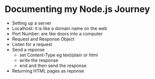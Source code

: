 # Documenting my Node.js Journey

- Setting up a server
- Localhost: it is like a domain name on the web
- Port Number: are like doors into a computer
- Request and Response Object
- Listen for a request
- Send a reponse
  - set Content-Type eg text/plain or html
  - write the response
  - end and then send the response
- Returning HTML pages as reponse
